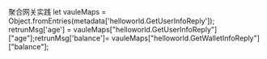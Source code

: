 聚合网关实践
let vauleMaps = Object.fromEntries(metadata['helloworld.GetUserInfoReply']);
retrunMsg['age'] = vauleMaps["helloworld.GetUserInfoReply"]["age"];retrunMsg['balance']= vauleMaps["helloworld.GetWalletInfoReply"]["balance"];